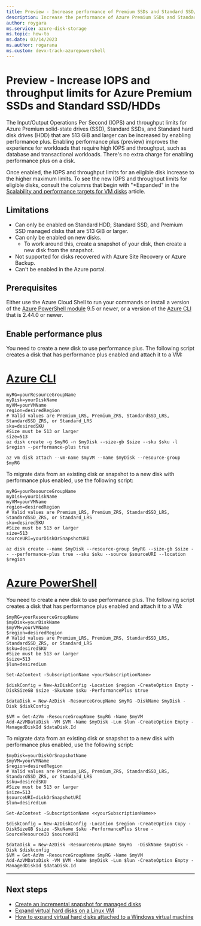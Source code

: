 ```yaml
---
title: Preview - Increase performance of Premium SSDs and Standard SSD/HDDs
description: Increase the performance of Azure Premium SSDs and Standard SSD/HDDs using performance plus.
author: roygara
ms.service: azure-disk-storage
ms.topic: how-to
ms.date: 03/14/2023
ms.author: rogarana
ms.custom: devx-track-azurepowershell
---
```


# Preview - Increase IOPS and throughput limits for Azure Premium SSDs and Standard SSD/HDDs

The Input/Output Operations Per Second (IOPS) and throughput limits for Azure Premium solid-state drives (SSD), Standard SSDs, and Standard hard disk drives (HDD) that are 513 GiB and larger can be increased by enabling performance plus. Enabling performance plus (preview) improves the experience for workloads that require high IOPS and throughput, such as database and transactional workloads. There's no extra charge for enabling performance plus on a disk.

Once enabled, the IOPS and throughput limits for an eligible disk increase to the higher maximum limits. To see the new IOPS and throughput limits for eligible disks, consult the columns that begin with "*Expanded" in the [Scalability and performance targets for VM disks](disks-scalability-targets.md) article.

## Limitations

- Can only be enabled on Standard HDD, Standard SSD, and Premium SSD managed disks that are 513 GiB or larger.
- Can only be enabled on new disks.
    - To work around this, create a snapshot of your disk, then create a new disk from the snapshot.
- Not supported for disks recovered with Azure Site Recovery or Azure Backup.
- Can't be enabled in the Azure portal.

## Prerequisites

Either use the Azure Cloud Shell to run your commands or install a version of the [Azure PowerShell module](/powershell/azure/install-azure-powershell) 9.5 or newer, or a version of the [Azure CLI](/cli/azure/install-azure-cli) that is 2.44.0 or newer.


## Enable performance plus

You need to create a new disk to use performance plus. The following script creates a disk that has performance plus enabled and attach it to a VM:

# [Azure CLI](#tab/azure-cli)

```azurecli
myRG=yourResourceGroupName
myDisk=yourDiskName
myVM=yourVMName
region=desiredRegion
# Valid values are Premium_LRS, Premium_ZRS, StandardSSD_LRS, StandardSSD_ZRS, or Standard_LRS
sku=desiredSKU
#Size must be 513 or larger
size=513
az disk create -g $myRG -n $myDisk --size-gb $size --sku $sku -l $region --performance-plus true 

az vm disk attach --vm-name $myVM --name $myDisk --resource-group $myRG 
```

To migrate data from an existing disk or snapshot to a new disk with performance plus enabled, use the following script:

```azurecli
myRG=yourResourceGroupName
myDisk=yourDiskName
myVM=yourVMName
region=desiredRegion
# Valid values are Premium_LRS, Premium_ZRS, StandardSSD_LRS, StandardSSD_ZRS, or Standard_LRS
sku=desiredSKU
#Size must be 513 or larger
size=513
sourceURI=yourDiskOrSnapshotURI

az disk create --name $myDisk --resource-group $myRG --size-gb $size -- --performance-plus true --sku $sku --source $sourceURI --location $region
```

# [Azure PowerShell](#tab/azure-powershell)

You need to create a new disk to use performance plus. The following script creates a disk that has performance plus enabled and attach it to a VM:

```azurepowershell
$myRG=yourResourceGroupName
$myDisk=yourDiskName
$myVM=yourVMName
$region=desiredRegion
# Valid values are Premium_LRS, Premium_ZRS, StandardSSD_LRS, StandardSSD_ZRS, or Standard_LRS
$sku=desiredSKU
#Size must be 513 or larger
$size=513
$lun=desiredLun

Set-AzContext -SubscriptionName <yourSubscriptionName> 

$diskConfig = New-AzDiskConfig -Location $region -CreateOption Empty -DiskSizeGB $size -SkuName $sku -PerformancePlus $true 

$dataDisk = New-AzDisk -ResourceGroupName $myRG -DiskName $myDisk -Disk $diskConfig

$VM = Get-AzVm -ResourceGroupName $myRG -Name $myVM
Add-AzVMDataDisk -VM $VM -Name $myDisk -Lun $lun -CreateOption Empty -ManagedDiskId $dataDisk.Id
```

To migrate data from an existing disk or snapshot to a new disk with performance plus enabled, use the following script:

```azurepowershell
$myDisk=yourDiskOrSnapshotName
$myVM=yourVMName
$region=desiredRegion
# Valid values are Premium_LRS, Premium_ZRS, StandardSSD_LRS, StandardSSD_ZRS, or Standard_LRS
$sku=desiredSKU
#Size must be 513 or larger
$size=513
$sourceURI=diskOrSnapshotURI
$lun=desiredLun

Set-AzContext -SubscriptionName <<yourSubscriptionName>> 

$diskConfig = New-AzDiskConfig -Location $region -CreateOption Copy -DiskSizeGB $size -SkuName $sku -PerformancePlus $true -SourceResourceID $sourceURI

$dataDisk = New-AzDisk -ResourceGroupName $myRG  -DiskName $myDisk -Disk $diskconfig
$VM = Get-AzVm -ResourceGroupName $myRG -Name $myVM
Add-AzVMDataDisk -VM $VM -Name $myDisk -Lun $lun -CreateOption Empty -ManagedDiskId $dataDisk.Id
```
---

## Next steps

- [Create an incremental snapshot for managed disks](disks-incremental-snapshots.md)
- [Expand virtual hard disks on a Linux VM](linux/expand-disks.md)
- [How to expand virtual hard disks attached to a Windows virtual machine](windows/expand-os-disk.md)
